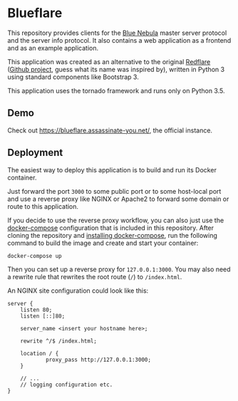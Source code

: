 # Blueflare

This repository provides clients for the [Blue Nebula](https://github.com/blue-nebula) master server
protocol and the server info protocol. It also contains a web application as a frontend and
as an example application.

This application was created as an alternative to the original
[Redflare](http://redflare.ofthings.net)
([Github project](https://github.com/stainsby/redflare), guess what its name was inspired by),
written in Python 3 using standard components like Bootstrap 3.

This application uses the tornado framework and runs only on Python 3.5.


## Demo

Check out https://blueflare.assassinate-you.net/, the official instance.


## Deployment

The easiest way to deploy this application is to build and run its Docker container.

Just forward the port `3000` to some public port or to some host-local port and use a reverse
proxy like NGINX or Apache2 to forward some domain or route to this application.

If you decide to use the reverse proxy workflow, you can also just use the
[docker-compose](https://docs.docker.com/compose/) configuration that is included in this
repository. After cloning the repository and
[installing docker-compose](https://docs.docker.com/compose/install/), run the following command
to build the image and create and start your container:

```
docker-compose up
```

Then you can set up a reverse proxy for `127.0.0.1:3000`. You may also need a rewrite rule that
rewrites the root route (`/`) to `/index.html`.

An NGINX site configuration could look like this:

```
server {
    listen 80;
    listen [::]80;

    server_name <insert your hostname here>;

    rewrite ^/$ /index.html;

    location / {
            proxy_pass http://127.0.0.1:3000;
    }

    // ...
    // logging configuration etc.
}

```
